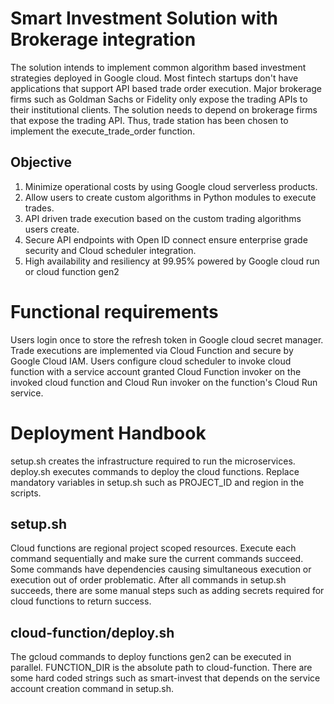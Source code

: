 # Smart Investment Solution with Brokerage integration

The solution intends to implement common algorithm based investment strategies deployed in Google cloud.
Most fintech startups don't have applications that support API based trade order execution. Major brokerage firms such as
Goldman Sachs or Fidelity only expose the trading APIs to their institutional clients. The solution needs to depend on
brokerage firms that expose the trading API. Thus, trade station has been chosen to implement the execute_trade_order
function.

## Objective

1. Minimize operational costs by using Google cloud serverless products. 
2. Allow users to create custom algorithms in Python modules to execute trades.
3. API driven trade execution based on the custom trading algorithms users create.
4. Secure API endpoints with Open ID connect ensure enterprise grade security and Cloud scheduler integration.
5. High availability and resiliency at 99.95% powered by Google cloud run or cloud function gen2

# Functional requirements

Users login once to store the refresh token in Google cloud secret manager. Trade executions are implemented via 
Cloud Function and secure by Google Cloud IAM. Users configure cloud scheduler to invoke cloud function with a 
service account granted Cloud Function invoker on the invoked cloud function and Cloud Run invoker on the function's
Cloud Run service. 

# Deployment Handbook
setup.sh creates the infrastructure required to run the microservices. deploy.sh executes commands to deploy
the cloud functions. Replace mandatory variables in setup.sh such as PROJECT_ID and region in the scripts.
## setup.sh
Cloud functions are regional project scoped resources.
Execute each command sequentially and make sure the current commands succeed. Some commands have dependencies
causing simultaneous execution or execution out of order problematic. After all commands in setup.sh succeeds, there
are some manual steps such as adding secrets required for cloud functions to return success.
## cloud-function/deploy.sh
The gcloud commands to deploy functions gen2 can be executed in parallel. FUNCTION_DIR is the absolute path to
cloud-function. There are some hard coded strings such as smart-invest that depends on the service account
creation command in setup.sh.
